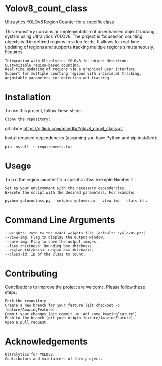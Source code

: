 # Yolov8_count_class

 Ultralytics YOLOv8 Region Counter for a specific class



This repository contains an implementation of an enhanced object tracking system using Ultralytics YOLOv8. The project is focused on counting objects within defined regions in video feeds. It allows for real-time updating of regions and supports tracking multiple regions simultaneously.
Features

    Integration with Ultralytics YOLOv8 for object detection.
    Customizable region-based counting.
    Real-time updating of regions via a graphical user interface.
    Support for multiple counting regions with individual tracking.
    Adjustable parameters for detection and tracking.

# Installation

To use this project, follow these steps:

    Clone the repository:

git clone https://github.com/msedki/Yolov8_count_class.git

Install required dependencies (assuming you have Python and pip installed):

    pip install -r requirements.txt

# Usage

 To run the region counter for a specific class exemple Number 2 :

    Set up your environment with the necessary dependencies.
    Execute the script with the desired parameters. For example:

    python yolov8class.py --weights yolov8n.pt --view-img --class-id 2

# Command Line Arguments

    --weights: Path to the model weights file (default: 'yolov8n.pt').
    --view-img: Flag to display the output window.
    --save-img: Flag to save the output images.
    --line-thickness: Bounding box thickness.
    --region-thickness: Region box thickness.
    --class-id: ID of the class to count.

# Contributing

Contributions to improve the project are welcome. Please follow these steps:

    Fork the repository.
    Create a new branch for your feature (git checkout -b feature/AmazingFeature).
    Commit your changes (git commit -m 'Add some AmazingFeature').
    Push to the branch (git push origin feature/AmazingFeature).
    Open a pull request.

# Acknowledgements

    Ultralytics for YOLOv8.
    Contributors and maintainers of this project.

